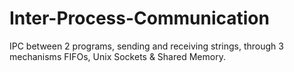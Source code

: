 # Inter-Process-Communication
IPC between 2 programs, sending and receiving strings, through 3 mechanisms FIFOs, Unix Sockets & Shared Memory.
